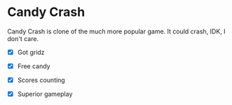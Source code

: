# Candy Crash
Candy Crash is clone of the much more popular game.
It could crash, IDK, I don't care.
- [X] Got gridz
- [X] Free candy
- [X] Scores counting
- [X] Superior gameplay

